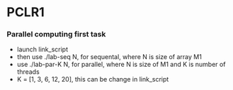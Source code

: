 # PCLR1
### Parallel computing first task
- launch link_script
- then use ./lab-seq N, for sequental, where N is size of array M1
- use ./lab-par-K N, for parallel, where N is size of M1 and K is number of threads
- K = [1, 3, 6, 12, 20], this can be change in link_script
